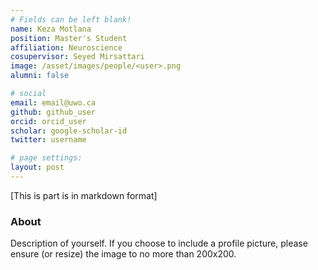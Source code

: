```yaml
---
# Fields can be left blank! 
name: Keza Motlana
position: Master's Student
affiliation: Neuroscience
cosupervisor: Seyed Mirsattari
image: /asset/images/people/<user>.png
alumni: false

# social
email: email@uwo.ca
github: github_user
orcid: orcid_user
scholar: google-scholar-id
twitter: username

# page settings:
layout: post
---
```


[This is part is in markdown format]

### About

Description of yourself. If you choose to include a profile picture, please ensure (or resize) the image to no more than 200x200.
